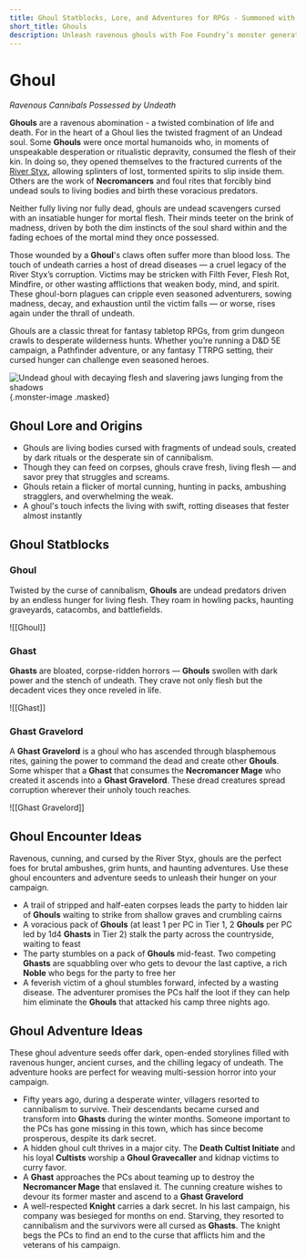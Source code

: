 ```yaml
---
title: Ghoul Statblocks, Lore, and Adventures for RPGs - Summoned with Foe Foundry
short_title: Ghouls
description: Unleash ravenous ghouls with Foe Foundry’s monster generator. Discover complete statblocks, lore, encounters, and adventure hooks to terrorize your fantasy RPG campaigns.
---
```


# Ghoul

*Ravenous Cannibals Possessed by Undeath*

**Ghouls** are a ravenous abomination - a twisted combination of life and death. For in the heart of a Ghoul lies the twisted fragment of an Undead soul. Some **Ghouls** were once mortal humanoids who, in moments of unspeakable desperation or ritualistic depravity, consumed the flesh of their kin. In doing so, they opened themselves to the fractured currents of the [River Styx](../families/undead.md#the-river-styx), allowing splinters of lost, tormented spirits to slip inside them. Others are the work of **Necromancers** and foul rites that forcibly bind undead souls to living bodies and birth these voracious predators.

Neither fully living nor fully dead, ghouls are undead scavengers cursed with an insatiable hunger for mortal flesh. Their minds teeter on the brink of madness, driven by both the dim instincts of the soul shard within and the fading echoes of the mortal mind they once possessed.

Those wounded by a **Ghoul**'s claws often suffer more than blood loss. The touch of undeath carries a host of dread diseases — a cruel legacy of the River Styx’s corruption. Victims may be stricken with Filth Fever, Flesh Rot, Mindfire, or other wasting afflictions that weaken body, mind, and spirit. These ghoul-born plagues can cripple even seasoned adventurers, sowing madness, decay, and exhaustion until the victim falls — or worse, rises again under the thrall of undeath.

Ghouls are a classic threat for fantasy tabletop RPGs, from grim dungeon crawls to desperate wilderness hunts. Whether you’re running a D&D 5E campaign, a Pathfinder adventure, or any fantasy TTRPG setting, their cursed hunger can challenge even seasoned heroes.

![Undead ghoul with decaying flesh and slavering jaws lunging from the shadows](../img/ghoul.tif){.monster-image .masked}

## Ghoul Lore and Origins

- Ghouls are living bodies cursed with fragments of undead souls, created by dark rituals or the desperate sin of cannibalism.
- Though they can feed on corpses, ghouls crave fresh, living flesh — and savor prey that struggles and screams.
- Ghouls retain a flicker of mortal cunning, hunting in packs, ambushing stragglers, and overwhelming the weak.
- A ghoul's touch infects the living with swift, rotting diseases that fester almost instantly

## Ghoul Statblocks

### Ghoul

Twisted by the curse of cannibalism, **Ghouls** are undead predators driven by an endless hunger for living flesh. They roam in howling packs, haunting graveyards, catacombs, and battlefields.

![[Ghoul]]

### Ghast

**Ghasts** are bloated, corpse-ridden horrors — **Ghouls** swollen with dark power and the stench of undeath. They crave not only flesh but the decadent vices they once reveled in life.

![[Ghast]]

### Ghast Gravelord

A **Ghast Gravelord** is a ghoul who has ascended through blasphemous rites, gaining the power to command the dead and create other **Ghouls**. Some whisper that a **Ghast** that consumes the **Necromancer Mage** who created it ascends into a **Ghast Gravelord**. These dread creatures spread corruption wherever their unholy touch reaches.

![[Ghast Gravelord]]

## Ghoul Encounter Ideas

Ravenous, cunning, and cursed by the River Styx, ghouls are the perfect foes for brutal ambushes, grim hunts, and haunting adventures. Use these ghoul encounters and adventure seeds to unleash their hunger on your campaign.

- A trail of stripped and half-eaten corpses leads the party to hidden lair of **Ghouls** waiting to strike from shallow graves and crumbling cairns
- A voracious pack of **Ghouls** (at least 1 per PC in Tier 1, 2 **Ghouls** per PC led by 1d4 **Ghasts** in Tier 2) stalk the party across the countryside, waiting to feast
- The party stumbles on a pack of **Ghouls** mid-feast. Two competing **Ghasts** are squabbling over who gets to devour the last captive, a rich **Noble** who begs for the party to free her
- A feverish victim of a ghoul stumbles forward, infected by a wasting disease. The adventurer promises the PCs half the loot if they can help him eliminate the **Ghouls** that attacked his camp three nights ago.

## Ghoul Adventure Ideas

These ghoul adventure seeds offer dark, open-ended storylines filled with ravenous hunger, ancient curses, and the chilling legacy of undeath. The adventure hooks are perfect for weaving multi-session horror into your campaign.

- Fifty years ago, during a desperate winter, villagers resorted to cannibalism to survive. Their descendants became cursed and transform into **Ghasts** during the winter months. Someone important to the PCs has gone missing in this town, which has since become prosperous, despite its dark secret.
- A hidden ghoul cult thrives in a major city. The **Death Cultist Initiate** and his loyal **Cultists** worship a **Ghoul Gravecaller** and kidnap victims to curry favor.
- A **Ghast** approaches the PCs about teaming up to destroy the **Necromancer Mage** that enslaved it. The cunning creature wishes to devour its former master and ascend to a **Ghast Gravelord**
- A well-respected **Knight** carries a dark secret. In his last campaign, his company was besieged for months on end. Starving, they resorted to cannibalism and the survivors were all cursed as **Ghasts**. The knight begs the PCs to find an end to the curse that afflicts him and the veterans of his campaign.